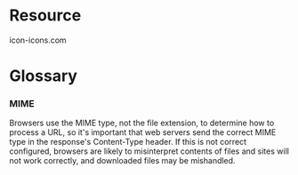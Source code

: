 # Resource



icon-icons.com 

# Glossary

### MIME

Browsers use the MIME type, not the file extension, to determine how to process a URL, so it's important that web servers send the correct MIME type in the response's Content-Type header. If this is not correct configured, browsers are likely to misinterpret contents of files and sites will not work correctly, and downloaded files may be mishandled.



